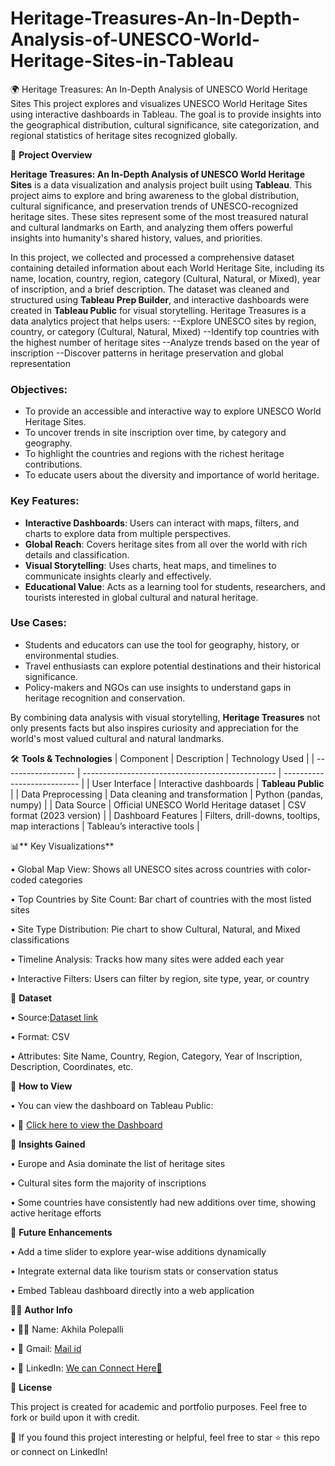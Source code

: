 # Heritage-Treasures-An-In-Depth-Analysis-of-UNESCO-World-Heritage-Sites-in-Tableau
🌍 Heritage Treasures: An In-Depth Analysis of UNESCO World Heritage Sites
This project explores and visualizes UNESCO World Heritage Sites using interactive dashboards in Tableau. The goal is to provide insights into the geographical distribution, cultural significance, site categorization, and regional statistics of heritage sites recognized globally.


📌 **Project Overview**

**Heritage Treasures: An In-Depth Analysis of UNESCO World Heritage Sites** is a data visualization and analysis project built using **Tableau**. This project aims to explore and bring awareness to the global distribution, cultural significance, and preservation trends of UNESCO-recognized heritage sites. These sites represent some of the most treasured natural and cultural landmarks on Earth, and analyzing them offers powerful insights into humanity's shared history, values, and priorities.

In this project, we collected and processed a comprehensive dataset containing detailed information about each World Heritage Site, including its name, location, country, region, category (Cultural, Natural, or Mixed), year of inscription, and a brief description. The dataset was cleaned and structured using **Tableau Prep Builder**, and interactive dashboards were created in **Tableau Public** for visual storytelling.
Heritage Treasures is a data analytics project that helps users:
--Explore UNESCO sites by region, country, or category (Cultural, Natural, Mixed)
--Identify top countries with the highest number of heritage sites
--Analyze trends based on the year of inscription
--Discover patterns in heritage preservation and global representation

### Objectives:

* To provide an accessible and interactive way to explore UNESCO World Heritage Sites.
* To uncover trends in site inscription over time, by category and geography.
* To highlight the countries and regions with the richest heritage contributions.
* To educate users about the diversity and importance of world heritage.

### Key Features:

* **Interactive Dashboards**: Users can interact with maps, filters, and charts to explore data from multiple perspectives.
* **Global Reach**: Covers heritage sites from all over the world with rich details and classification.
* **Visual Storytelling**: Uses charts, heat maps, and timelines to communicate insights clearly and effectively.
* **Educational Value**: Acts as a learning tool for students, researchers, and tourists interested in global cultural and natural heritage.

### Use Cases:

* Students and educators can use the tool for geography, history, or environmental studies.
* Travel enthusiasts can explore potential destinations and their historical significance.
* Policy-makers and NGOs can use insights to understand gaps in heritage recognition and conservation.

By combining data analysis with visual storytelling, **Heritage Treasures** not only presents facts but also inspires curiosity and appreciation for the world's most valued cultural and natural landmarks.


🛠️ **Tools & Technologies**
| Component          | Description                                      | Technology Used             |
| ------------------ | ------------------------------------------------ | --------------------------- |
| User Interface     | Interactive dashboards                           | **Tableau Public**          |
| Data Preprocessing | Data cleaning and transformation                 | Python (pandas, numpy)      |
| Data Source        | Official UNESCO World Heritage dataset           | CSV format (2023 version)   |
| Dashboard Features | Filters, drill-downs, tooltips, map interactions | Tableau’s interactive tools |


📊** Key Visualizations**

•	Global Map View: Shows all UNESCO sites across countries with color-coded categories

•	Top Countries by Site Count: Bar chart of countries with the most listed sites

•	Site Type Distribution: Pie chart to show Cultural, Natural, and Mixed classifications

•	Timeline Analysis: Tracks how many sites were added each year

•	Interactive Filters: Users can filter by region, site type, year, or country


📁 **Dataset**

•	Source:[Dataset link](https://www.kaggle.com/datasets/ujwalkandi/unesco-world-heritage-sites/data?select=whc-sites-2019.csv)

•	Format: CSV

•	Attributes: Site Name, Country, Region, Category, Year of Inscription, Description, Coordinates, etc.


🚀 **How to View**

•	You can view the dashboard on Tableau Public:

•	🔗 [Click here to view the Dashboard](https://public.tableau.com/app/profile/akhila.polepalli/vizzes)


🧠 **Insights Gained**

•	Europe and Asia dominate the list of heritage sites

•	Cultural sites form the majority of inscriptions

•	Some countries have consistently had new additions over time, showing active heritage efforts


📌 **Future Enhancements**

•	Add a time slider to explore year-wise additions dynamically

•	Integrate external data like tourism stats or conservation status

•	Embed Tableau dashboard directly into a web application


👨‍💻 **Author Info**

•	🧑‍💻 Name: Akhila Polepalli

•	📧 Gmail: [Mail id](akhilapolepally19@gmail.com)

•	🔗 LinkedIn: [We can Connect Here🤝](https://www.linkedin.com/in/akhilapolepally11/)


📜 **License**

This project is created for academic and portfolio purposes. Feel free to fork or build upon it with credit.


📢 If you found this project interesting or helpful, feel free to star ⭐ this repo or connect on LinkedIn!
